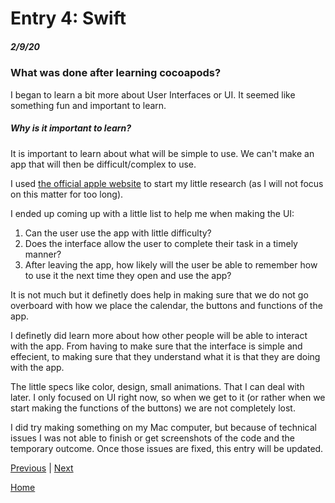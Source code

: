 # Entry 4: Swift
##### 2/9/20

### What was done after learning cocoapods?

I began to learn a bit more about User Interfaces or UI.
It seemed like something fun and important to learn.

##### Why is it important to learn?
It is important to learn about what will be simple to use. We can't make an app that will then be difficult/complex to use.

I used [the official apple website](https://developer.apple.com/library/archive/referencelibrary/GettingStarted/DevelopiOSAppsSwift/BuildABasicUI.html) to start my little research (as I will not focus on this matter for too long).

I ended up coming up with a little list to help me when making the UI:

1. Can the user use the app with little difficulty?
2. Does the interface allow the user to complete their task in a timely manner?
3. After leaving the app, how likely will the user be able to remember how to use it the next time they open and use the app?

It is not much but it definetly does help in making sure that we do not go overboard with how we place the calendar, the buttons and functions of the app.

I definetly did learn more about how other people will be able to interact with the app. From having to make sure that the interface is simple and effecient, to making sure that they understand what it is that they are doing with the app.

The little specs like color, design, small animations. That I can deal with later. I only focused on UI right now, so when we get to it (or rather when we start making the functions of the buttons) we are not completely lost.

I did try making something on my Mac computer, but because of technical issues I was not able to finish or get screenshots of the code and the temporary outcome. Once those issues are fixed, this entry will be updated.


[Previous](entry03.md) | [Next](entry05.md)

[Home](../README.md)